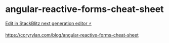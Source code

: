 # angular-reactive-forms-cheat-sheet

[Edit in StackBlitz next generation editor ⚡️](https://stackblitz.com/~/github.com/coryrylan/angular-reactive-forms-cheat-sheet)

https://coryrylan.com/blog/angular-reactive-forms-cheat-sheet
